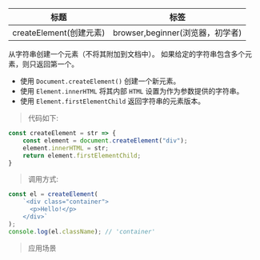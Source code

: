 |  标题   | 标签  |
|  ----  | ----  |
| createElement(创建元素) | browser,beginner(浏览器，初学者) |

从字符串创建一个元素（不将其附加到文档中）。 如果给定的字符串包含多个元素，则只返回第一个。

* 使用 `Document.createElement()` 创建一个新元素。
* 使用 `Element.innerHTML` 将其内部 `HTML` 设置为作为参数提供的字符串。
* 使用 `Element.firstElementChild` 返回字符串的元素版本。

> 代码如下:

```js
const createElement = str => {
    const element = document.createElement("div");
    element.innerHTML = str;
    return element.firstElementChild;
}
```

> 调用方式:

```js
const el = createElement(
    `<div class="container">
      <p>Hello!</p>
    </div>`
);
console.log(el.className); // 'container'
```

> 应用场景